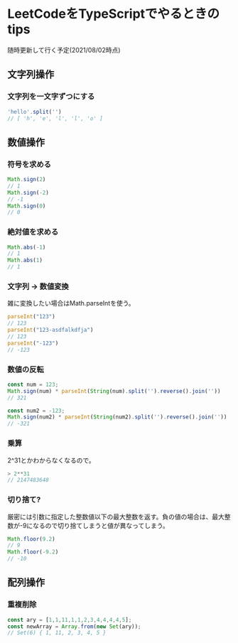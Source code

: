 # LeetCodeをTypeScriptでやるときのtips

随時更新して行く予定(2021/08/02時点)

## 文字列操作

### 文字列を一文字ずつにする

```typescript
'hello'.split('')
// [ 'h', 'e', 'l', 'l', 'o' ]
```

## 数値操作

### 符号を求める

```typescript
Math.sign(2)
// 1
Math.sign(-2)
// -1
Math.sign(0)
// 0
```

### 絶対値を求める

```typescript
Math.abs(-1)
// 1
Math.abs(1)
// 1
```

### 文字列 -> 数値変換

雑に変換したい場合はMath.parseIntを使う。

```typescript
parseInt("123")
// 123
parseInt("123-asdfalkdfja")
// 123
parseInt("-123")
// -123
```

### 数値の反転

```typescript
const num = 123;
Math.sign(num) * parseInt(String(num).split('').reverse().join(''))
// 321

const num2 = -123;
Math.sign(num2) * parseInt(String(num2).split('').reverse().join(''))
// -321
```

### 乗算

2^31とかわからなくなるので。

```typescript
> 2**31
// 2147483648
```

### 切り捨て?

厳密には引数に指定した整数値以下の最大整数を返す。負の値の場合は、最大整数が-9になるので切り捨てしまうと値が異なってしまう。

```typescript
Math.floor(9.2)
// 9
Math.floor(-9.2)
// -10
```

## 配列操作

### 重複削除

```typescript
const ary = [1,1,11,1,1,2,3,4,4,4,4,5];
const newArray = Array.from(new Set(ary));
// Set(6) { 1, 11, 2, 3, 4, 5 }
```
